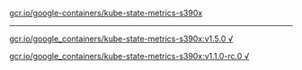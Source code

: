 [gcr.io/google-containers/kube-state-metrics-s390x](https://hub.docker.com/r/sqeven/kube-state-metrics-s390x/tags/) 

----
[gcr.io/google_containers/kube-state-metrics-s390x:v1.5.0 √](https://hub.docker.com/r/sqeven/kube-state-metrics-s390x/tags/)

[gcr.io/google_containers/kube-state-metrics-s390x:v1.1.0-rc.0 √](https://hub.docker.com/r/sqeven/kube-state-metrics-s390x/tags/)

